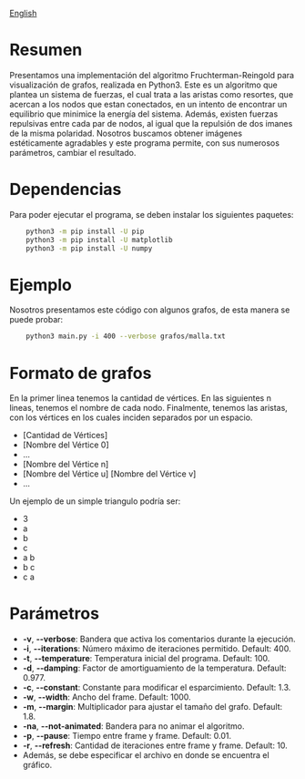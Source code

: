 [English](readme.md)

# Resumen
Presentamos una implementación del algoritmo Fruchterman-Reingold para visualización de grafos, realizada en Python3. Este es un algoritmo que plantea un sistema de fuerzas, el cual trata a las aristas como resortes, que acercan a los nodos que estan conectados, en un intento de encontrar un equilibrio que minimice la energía del sistema. Además, existen fuerzas repulsivas entre cada par de nodos, al igual que la repulsión de dos imanes de la misma polaridad. Nosotros buscamos obtener imágenes estéticamente agradables y este programa permite, con sus numerosos parámetros, cambiar el resultado.

# Dependencias
Para poder ejecutar el programa, se deben instalar los siguientes paquetes:
```bash
    python3 -m pip install -U pip
    python3 -m pip install -U matplotlib
    python3 -m pip install -U numpy
```

# Ejemplo
Nosotros presentamos este código con algunos grafos, de esta manera se puede probar:
```bash
    python3 main.py -i 400 --verbose grafos/malla.txt
```

# Formato de grafos
En la primer linea tenemos la cantidad de vértices. En las siguientes n lineas, tenemos el nombre de cada nodo. Finalmente, tenemos las aristas, con los vértices en los cuales inciden separados por un espacio.
* [Cantidad de Vértices]
* [Nombre del Vértice 0]
* ...
* [Nombre del Vértice n]
* [Nombre del Vértice u] [Nombre del Vértice v]
* ...

Un ejemplo de un simple triangulo podría ser:
* 3
* a
* b
* c
* a b
* b c
* c a

# Parámetros
* **-v**, **--verbose**: Bandera que activa los comentarios durante la ejecución.
* **-i**, **--iterations**: Número máximo de iteraciones permitido. Default: 400.
* **-t**, **--temperature**: Temperatura inicial del programa. Default: 100.
* **-d**, **--damping**: Factor de amortiguamiento de la temperatura. Default: 0.977.
* **-c**, **--constant**: Constante para modificar el esparcimiento. Default: 1.3.
* **-w**, **--width**: Ancho del frame. Default: 1000.
* **-m**, **--margin**: Multiplicador para ajustar el tamaño del grafo. Default: 1.8.
* **-na**, **--not-animated**: Bandera para no animar el algoritmo.
* **-p**, **--pause**: Tiempo entre frame y frame. Default: 0.01.
* **-r**, **--refresh**: Cantidad de iteraciones entre frame y frame. Default: 10.
* Además, se debe especificar el archivo en donde se encuentra el gráfico.